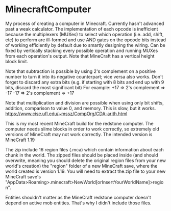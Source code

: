 # MinecraftComputer
My process of creating a computer in Minecraft. Currently hasn't advanced past a weak calculator. The implementation of each opcode is inefficient because the multiplexers (MUXes) to select which operation (i.e. add, shift, etc) to perform are ill-formed and use AND gates on the opcode bits instead of working efficiently by default due to smartly designing the wiring. Can be fixed by vertically stacking every possible operation and running MUXes from each operation's output. Note that MineCraft has a vertical height block limit.

Note that subtraction is possible by using 2's complement on a positive number to turn it into its negative counterpart; vice versa also works. Don't forget to discard any extra bits (e.g. if starting with 8 bits and end up with 9 bits, discard the most significant bit)
For example:
  +17 => 2's complement => -17
  -17 => 2's complement => +17

Note that multiplication and division are possible when using only bit shifts, addition, comparison to value 0, and memory. This is slow, but it works.
https://www.cise.ufl.edu/~mssz/CompOrg/CDA-arith.html


This is my most recent MineCraft build for the redstone computer. The computer needs slime blocks in order to work correctly, so extremely old versions of MineCraft may not work correctly. The intended version is MineCraft 1.19

The zip include 16 region files (.mca) which contain information about each chunk in the world.
The zipped files should be placed inside (and should overwrite, meaning you should delete the original region files from your new world's creation) the "region" folder of a new MineCraft save, where the world created is version 1.19.
You will need to extract the.zip file to your new MineCraft save's "AppData>Roaming>.minecraft>NewWorld[orInsertYourWorldName]>region".

Entities shouldn't matter as the MineCraft redstone computer doesn't depend on active mob entities. That's why I didn't include those files.
